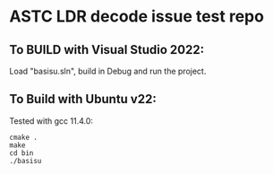 # ASTC LDR decode issue test repo

## To BUILD with Visual Studio 2022: 

Load "basisu.sln", build in Debug and run the project.

## To Build with Ubuntu v22:

Tested with gcc 11.4.0:

```
cmake .
make
cd bin
./basisu
```

